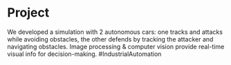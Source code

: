 # Project
We developed a simulation with 2 autonomous cars: one tracks and attacks while avoiding obstacles, the other defends by tracking the attacker and navigating obstacles. Image processing &amp; computer vision provide real-time visual info for decision-making. #IndustrialAutomation
